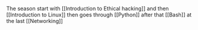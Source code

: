 The season start with [[Introduction to Ethical hacking]] and then [[Introduction to Linux]] then goes through [[Python]] after that [[Bash]] at the last [[Networking]] 